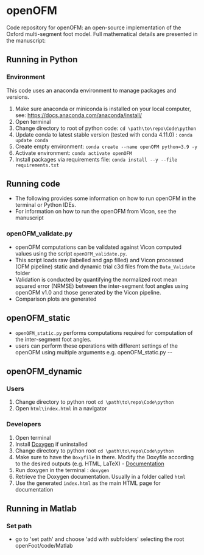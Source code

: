 # openOFM
Code repository for openOFM: an open-source implementation of the Oxford multi-segment foot model. Full mathematical
details are presented in the manuscript:


## Running in Python

### Environment
This code uses an anaconda environment to manage packages and versions. 

1. Make sure anaconda or miniconda is installed on your local computer, see: https://docs.anaconda.com/anaconda/install/
2. Open terminal
3. Change directory to root of python code: ``cd \path\to\repo\Code\python`` 
4. Update conda to latest stable version (tested with conda 4.11.0) : ``conda update conda``
5. Create empty environment: `conda create --name openOFM python=3.9 -y`
6. Activate environment: `conda activate openOFM`
7. Install packages via requirements file: `conda install --y --file requirements.txt`

## Running code
- The following provides some information on how to run openOFM in the terminal or Python IDEs. 
- For information on how to run the openOFM from Vicon, see the manuscript

### openOFM_validate.py
- openOFM computations can be validated against Vicon computed values using the script
``openOFM_validate.py``. 
- This script loads raw (labelled and gap filled) and Vicon processed (OFM pipeline) static and dynamic trial c3d
  files from the ``Data_Validate`` folder 
- Validation is conducted by quantifying the normalized root mean squared error (NRMSE) between the
  inter-segment foot angles using openOFM v1.0 and those generated by the Vicon pipeline.
- Comparison plots are generated

## openOFM_static
- ``openOFM_static.py`` performs computations required for computation of the inter-segment foot angles.
- users can perform these operations with different settings of the openOFM using multiple arguments
  e.g. openOFM_static.py --

## openOFM_dynamic




### Users

1. Change directory to python root ``cd \path\to\repo\Code\python`` 
2. Open ``html\index.html`` in a navigator

### Developers
1. Open terminal
2. Install [Doxygen](https://www.doxygen.nl/manual/install.html) if uninstalled
3. Change directory to python root ``cd \path\to\repo\Code\python`` 
4. Make sure to have the ``Doxyfile`` in there. Modify the Doxyfile according to the desired outputs (e.g. HTML, LaTeX) - [Documentation](https://www.doxygen.nl/manual/starting.html)
5. Run doxygen in the terminal : ``doxygen``
6. Retrieve the Doxygen documentation. Usually in a folder called ``html``
7. Use the generated ``index.html`` as the main HTML page for documentation

## Running in Matlab

### Set path
- go to 'set path' and choose 'add with subfolders' selecting the root openFoot/code/Matlab 
